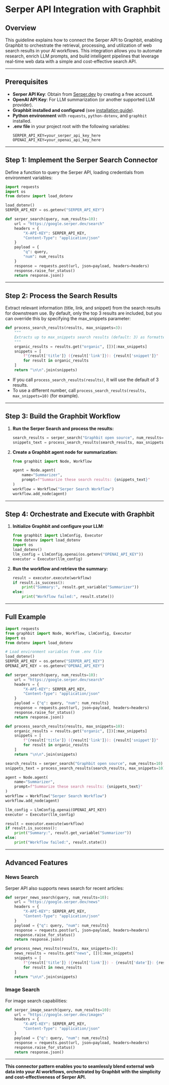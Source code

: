 # Serper API Integration with Graphbit


## Overview

This guideline explains how to connect the Serper API to Graphbit, enabling Graphbit to orchestrate the retrieval, processing, and utilization of web search results in your AI workflows. This integration allows you to automate research, enrich LLM prompts, and build intelligent pipelines that leverage real-time web data with a simple and cost-effective search API.

---

## Prerequisites

- **Serper API Key**: Obtain from [Serper.dev](https://serper.dev/api-key) by creating a free account.
- **OpenAI API Key**: For LLM summarization (or another supported LLM provider).
- **Graphbit installed and configured** (see [installation guide](../getting-started/installation.md)).
- **Python environment** with `requests`, `python-dotenv`, and `graphbit` installed.
- **.env file** in your project root with the following variables:
  ```env
  SERPER_API_KEY=your_serper_api_key_here
  OPENAI_API_KEY=your_openai_api_key_here
  ```

---

## Step 1: Implement the Serper Search Connector

Define a function to query the Serper API, loading credentials from environment variables:

```python
import requests
import os
from dotenv import load_dotenv

load_dotenv()
SERPER_API_KEY = os.getenv("SERPER_API_KEY")

def serper_search(query, num_results=10):
    url = "https://google.serper.dev/search"
    headers = {
        "X-API-KEY": SERPER_API_KEY,
        "Content-Type": "application/json"
    }
    payload = {
        "q": query,
        "num": num_results
    }
    response = requests.post(url, json=payload, headers=headers)
    response.raise_for_status()
    return response.json()
```

---

## Step 2: Process the Search Results

Extract relevant information (title, link, and snippet) from the search results for downstream use. By default, only the top 3 results are included, but you can override this by specifying the max_snippets parameter:

```python
def process_search_results(results, max_snippets=3):
    """
    Extracts up to max_snippets search results (default: 3) as formatted strings.
    """
    organic_results = results.get("organic", [])[:max_snippets]
    snippets = [
        f"{result['title']} ({result['link']}): {result['snippet']}"
        for result in organic_results
    ]
    return "\n\n".join(snippets)
```

- If you call `process_search_results(results)`, it will use the default of 3 results.
- To use a different number, call `process_search_results(results, max_snippets=10)` (for example).

---

## Step 3: Build the Graphbit Workflow

1. **Run the Serper Search and process the results:**

    ```python
    search_results = serper_search("Graphbit open source", num_results=10)
    snippets_text = process_search_results(search_results, max_snippets=10)
    ```

2. **Create a Graphbit agent node for summarization:**

    ```python
    from graphbit import Node, Workflow

    agent = Node.agent(
        name="Summarizer",
        prompt=f"Summarize these search results: {snippets_text}"
    )
    workflow = Workflow("Serper Search Workflow")
    workflow.add_node(agent)
    ```

---

## Step 4: Orchestrate and Execute with Graphbit

1. **Initialize Graphbit and configure your LLM:**

    ```python
    from graphbit import LlmConfig, Executor
    from dotenv import load_dotenv
    import os
    load_dotenv()
    llm_config = LlmConfig.openai(os.getenv("OPENAI_API_KEY"))
    executor = Executor(llm_config)
    ```

2. **Run the workflow and retrieve the summary:**

    ```python
    result = executor.execute(workflow)
    if result.is_success():
        print("Summary:", result.get_variable("Summarizer"))
    else:
        print("Workflow failed:", result.state())
    ```

---

## Full Example

```python
import requests
from graphbit import Node, Workflow, LlmConfig, Executor
import os
from dotenv import load_dotenv

# Load environment variables from .env file
load_dotenv()
SERPER_API_KEY = os.getenv("SERPER_API_KEY")
OPENAI_API_KEY = os.getenv("OPENAI_API_KEY")

def serper_search(query, num_results=10):
    url = "https://google.serper.dev/search"
    headers = {
        "X-API-KEY": SERPER_API_KEY,
        "Content-Type": "application/json"
    }
    payload = {"q": query, "num": num_results}
    response = requests.post(url, json=payload, headers=headers)
    response.raise_for_status()
    return response.json()

def process_search_results(results, max_snippets=10):
    organic_results = results.get("organic", [])[:max_snippets]
    snippets = [
        f"{result['title']} ({result['link']}): {result['snippet']}"
        for result in organic_results
    ]
    return "\n\n".join(snippets)

search_results = serper_search("Graphbit open source", num_results=10)
snippets_text = process_search_results(search_results, max_snippets=10)

agent = Node.agent(
    name="Summarizer",
    prompt=f"Summarize these search results: {snippets_text}"
)
workflow = Workflow("Serper Search Workflow")
workflow.add_node(agent)

llm_config = LlmConfig.openai(OPENAI_API_KEY)
executor = Executor(llm_config)

result = executor.execute(workflow)
if result.is_success():
    print("Summary:", result.get_variable("Summarizer"))
else:
    print("Workflow failed:", result.state())
```

---

## Advanced Features

### News Search

Serper API also supports news search for recent articles:

```python
def serper_news_search(query, num_results=10):
    url = "https://google.serper.dev/news"
    headers = {
        "X-API-KEY": SERPER_API_KEY,
        "Content-Type": "application/json"
    }
    payload = {"q": query, "num": num_results}
    response = requests.post(url, json=payload, headers=headers)
    response.raise_for_status()
    return response.json()

def process_news_results(results, max_snippets=3):
    news_results = results.get("news", [])[:max_snippets]
    snippets = [
        f"{result['title']} ({result['link']}) - {result['date']}: {result['snippet']}"
        for result in news_results
    ]
    return "\n\n".join(snippets)
```

### Image Search

For image search capabilities:

```python
def serper_image_search(query, num_results=10):
    url = "https://google.serper.dev/images"
    headers = {
        "X-API-KEY": SERPER_API_KEY,
        "Content-Type": "application/json"
    }
    payload = {"q": query, "num": num_results}
    response = requests.post(url, json=payload, headers=headers)
    response.raise_for_status()
    return response.json()
```

---

**This connector pattern enables you to seamlessly blend external web data into your AI workflows, orchestrated by Graphbit with the simplicity and cost-effectiveness of Serper API.**